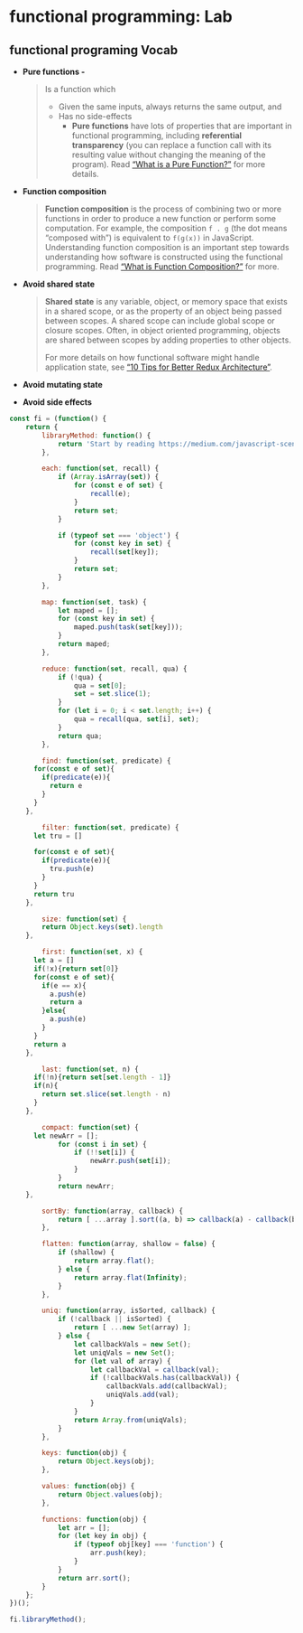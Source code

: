 # functional programming: Lab

## functional programing Vocab

- **Pure functions -** 

  > Is a function which
  >
  > - Given the same inputs, always returns the same output, and
  > - Has no side-effects
  >   - **Pure functions** have lots of properties that are important in functional programming, including **referential transparency** (you can replace a function call with its resulting value without changing the meaning of the program). Read [“What is a Pure Function?”](https://medium.com/javascript-scene/master-the-javascript-interview-what-is-a-pure-function-d1c076bec976) for more details.

- **Function composition**

  > **Function composition** is the process of combining two or more functions in order to produce a new function or perform some computation. For example, the composition `f . g` (the dot means “composed with”) is equivalent to `f(g(x))` in JavaScript. Understanding function composition is an important step towards understanding how software is constructed using the functional programming. Read [“What is Function Composition?”](https://medium.com/javascript-scene/master-the-javascript-interview-what-is-function-composition-20dfb109a1a0) for more.

- **Avoid shared state**

  > **Shared state** is any variable, object, or memory space that exists in a shared scope, or as the property of an object being passed between scopes. A shared scope can include global scope or closure scopes. Often, in object oriented programming, objects are shared between scopes by adding properties to other objects.
  >
  > For more details on how functional software might handle application state, see [“10 Tips for Better Redux Architecture”](https://medium.com/javascript-scene/10-tips-for-better-redux-architecture-69250425af44).

- **Avoid mutating state**

- **Avoid side effects**

```js
const fi = (function() {
	return {
		libraryMethod: function() {
			return 'Start by reading https://medium.com/javascript-scene/master-the-javascript-interview-what-is-functional-programming-7f218c68b3a0';
		},

		each: function(set, recall) {
			if (Array.isArray(set)) {
				for (const e of set) {
					recall(e);
				}
				return set;
			}

			if (typeof set === 'object') {
				for (const key in set) {
					recall(set[key]);
				}
				return set;
			}
		},

		map: function(set, task) {
			let maped = [];
			for (const key in set) {
				maped.push(task(set[key]));
			}
			return maped;
		},

		reduce: function(set, recall, qua) {
			if (!qua) {
				qua = set[0];
				set = set.slice(1);
			}
			for (let i = 0; i < set.length; i++) {
				qua = recall(qua, set[i], set);
			}
			return qua;
		},

		find: function(set, predicate) {
      for(const e of set){
        if(predicate(e)){
          return e
        }
      }
    },

		filter: function(set, predicate) {
      let tru = []

      for(const e of set){
        if(predicate(e)){
          tru.push(e)
        }
      }
      return tru
    },

		size: function(set) {
        return Object.keys(set).length
    },

		first: function(set, x) {
      let a = []
      if(!x){return set[0]}
      for(const e of set){
        if(e == x){
          a.push(e)
          return a
        }else{
          a.push(e)
        }
      }
      return a
    },

		last: function(set, n) {
      if(!n){return set[set.length - 1]}
      if(n){
        return set.slice(set.length - n)
      }
    },

		compact: function(set) {
      let newArr = [];
			for (const i in set) {
				if (!!set[i]) {
					newArr.push(set[i]);
				}
			}
			return newArr;
    },

		sortBy: function(array, callback) {
			return [ ...array ].sort((a, b) => callback(a) - callback(b));
		},

		flatten: function(array, shallow = false) {
			if (shallow) {
				return array.flat();
			} else {
				return array.flat(Infinity);
			}
		},

		uniq: function(array, isSorted, callback) {
			if (!callback || isSorted) {
				return [ ...new Set(array) ];
			} else {
				let callbackVals = new Set();
				let uniqVals = new Set();
				for (let val of array) {
					let callbackVal = callback(val);
					if (!callbackVals.has(callbackVal)) {
						callbackVals.add(callbackVal);
						uniqVals.add(val);
					}
				}
				return Array.from(uniqVals);
			}
		},

		keys: function(obj) {
			return Object.keys(obj);
		},

		values: function(obj) {
			return Object.values(obj);
		},

		functions: function(obj) {
			let arr = [];
			for (let key in obj) {
				if (typeof obj[key] === 'function') {
					arr.push(key);
				}
			}
			return arr.sort();
		}
	};
})();

fi.libraryMethod();
```

